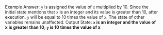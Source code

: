 Example Answer:
`y` is assigned the value of `x` multiplied by 10. Since the initial state mentions that `x` is an integer and its value is greater than 10, after execution, `y` will be equal to 10 times the value of `x`. The state of other variables remains unaffected.
Output State: **`x` is an integer and the value of x is greater than 10; `y` is 10 times the value of x**